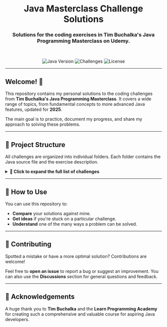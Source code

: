 <div align="center">

# Java Masterclass Challenge Solutions

### Solutions for the coding exercises in Tim Buchalka's Java Programming Masterclass on Udemy.

<br>

![Java Version](https://img.shields.io/badge/Java-8%20to%2021-blue?style=for-the-badge&logo=java)
![Challenges](https://img.shields.io/badge/Challenges-50-green?style=for-the-badge)
![License](https://img.shields.io/badge/License-MIT-purple?style=for-the-badge)

</div>

---

## **Welcome! 👋**

This repository contains my personal solutions to the coding challenges from **Tim Buchalka's Java Programming Masterclass**. It covers a wide range of topics, from fundamental concepts to more advanced Java features, updated for **2025**.

The main goal is to practice, document my progress, and share my approach to solving these problems.

---

## **📂 Project Structure**

All challenges are organized into individual folders. Each folder contains the Java source file and the exercise description.

<details>
<summary><b>📁 Click to expand the full list of challenges</b></summary>
<br>


📁 Java-Masterclass-Tim-Buchalka-Solutions
├── Challenge 01 - Positive, Negative or Zero
├── Challenge 02 - Speed Converter
├── Challenge 03 - MegaBytes Converter
├── Challenge 04 - Barking Dog
├── Challenge 05 - Leap Year Calculator
├── Challenge 06 - Decimal Comparator
├── Challenge 07 - Equal Sum Checker
├── Challenge 08 - Teen Number Checker
├── Challenge 09 - Area Calculator
├── Challenge 10 - Minutes to Years and Days Calculator
├── Challenge 11 - Equality Printer
├── Challenge 12 - Playing Cat
├── Challenge 13 - Number In Word
├── Challenge 14 - Number Of Days In Month
├── Challenge 15 - Sum Odd
├── Challenge 16 - Number Palindrome
├── Challenge 17 - First And Last Digit Sum
├── Challenge 18 - Even Digit Sum
├── Challenge 19 - Shared Digit
├── Challenge 20 - Last Digit Checker
├── Challenge 21 - Greatest Common Divisor
├── Challenge 22 - All Factors
├── Challenge 23 - Perfect Number
├── Challenge 24 - Number To Words
├── Challenge 25 - Flour Pack Problem
├── Challenge 26 - Largest Prime
├── Challenge 27 - Diagonal Star
├── Challenge 28 - Input Calculator
├── Challenge 29 - Paint Job
├── Challenge 30 - Sum Calculator
├── Challenge 31 - Person
├── Challenge 32 - Wall Area
├── Challenge 33 - Point
├── Challenge 34 - Carpet Cost Calculator
├── Challenge 35 - Complex Operation
├── Challenge 36 - Cylinder
├── Challenge 37 - Pool Area
├── Challenge 38 - Composition
├── Challenge 39 - Encapsulation
├── Challenge 40 - Polymorphism
├── Challenge 41 - Bill's Burgers
├── Challenge 42 - Sorted Array
├── Challenge 43 - Minimum Element
├── Challenge 44 - Reverse Array
├── Challenge 45 - Mobile Phone
├── Challenge 46 - Bank
├── Challenge 47 - Playlist
├── Challenge 48 - Interface
├── Challenge 49 - Playlist (Inner Class)
└── Challenge 50 - Abstract Class


</details>

---

## **🚀 How to Use**

You can use this repository to:
* **Compare** your solutions against mine.
* **Get ideas** if you're stuck on a particular challenge.
* **Understand** one of the many ways a problem can be solved.

---

## **🤝 Contributing**

Spotted a mistake or have a more optimal solution? Contributions are welcome!

Feel free to **open an issue** to report a bug or suggest an improvement. You can also use the **Discussions** section for general questions and feedback.

---

## **🙏 Acknowledgements**

A huge thank you to **Tim Buchalka** and the **Learn Programming Academy** for creating such a comprehensive and valuable course for aspiring Java developers.

<!--
SEO Keywords:
Java Programming Masterclass
Tim Buchalka
Udemy Java Course
Java Challenge Solutions
Object Oriented Programming in Java
Java Exercises Solved
Java Masterclass Solutions GitHub
Tim Buchalka java question solutions
Tim Buchalka solutions
java soltuions
Java Programming  
Java Course  
Java Masterclass  
Tim Buchalka  
Udemy Java Course  
Java for Beginners  
Learn Java  
Java Coding  
Java Exercises  
Java Practice  
Java Challenges  
Java Solutions  
Solved Java Programs  
Java Projects  
Object Oriented Programming  
Java OOP  
OOP in Java  
Java Concepts  
Core Java  
Java Assignments  
Java Programming Masterclass  
Coding in Java  
Java Examples  
Java Code Practice  
Udemy Java Masterclass  
Java Classes and Objects  
Java Language  
Java Programming Language  
Java Programming Exercises  
Java Full Course  
Java Udemy  
Java Learning Path  
Java Online Course  
Java Course GitHub  
Java Project GitHub  
Java Development  
Java Code Repository  
Best Java Course  
Top Java Course  
Java Roadmap  
Java Tasks  
Java Programming Tasks  
Tim Buchalka Course  
Tim Buchalka Java  
Java Study Material  
Java Code Base  
Java Mini Projects  
Java Learning Repository  
Java Real World Problems  
Java With Solutions  
Java Coding Questions  
Java With Answers  
Java Debugging  
Java Code Solutions  
Java Questions Solved  
Java Beginner Friendly  
Java Programming Guide  
Java Revision  
Java Developer Practice  
Java Mastery  
Java Code Examples  
Java Loop Challenges  
Java String Challenges  
Java Collection Challenges  
Java Arrays Practice  
Java Course Solutions  
Tim Buchalka GitHub  
Java Best Practices  
Java Problem Solving  
Learn OOP Java  
Java Course Notes  
Java Online Challenges  
Java Practice Sets  
Java Interview Prep  
Java Recap  
Java Course Walkthrough  
Java Class Projects  
Practice Java Coding  
Learn Java Fast  
Java Source Code  
Java Tips  
Java Guide GitHub  
Java from Scratch  
Java GitHub Projects  
Java Logical Questions  
Java Assignments GitHub  
Coding Interview Java  
Java Programming Demos  
Simple Java Programs  
Advanced Java Coding  
Java for Students  
Java Revision Notes  
Udemy Programming Course  
Java GitHub Repo  
Java Problem Sets  
Java Learner Notes  
Java Snippets  
Java Study Projects  
Java Example Repo  
-->

